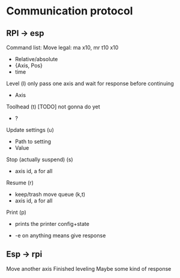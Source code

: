 # Communication protocol

## RPI -> esp

Command list:
Move
legal: ma x10, mr t10 x10

- Relative/absolute
- {Axis, Pos}
- time

Level (l)
only pass one axis and wait for response before continuing

- Axis

Toolhead (t) [TODO] not gonna do yet

- ?

Update settings (u)

- Path to setting
- Value

Stop (actually suspend) (s)

- axis id, a for all

Resume (r)

- keep/trash move queue (k,t)
- axis id, a for all

Print (p)

- prints the printer config+state

- -e on anything means give response

## Esp -> rpi

Move another axis
Finished leveling
Maybe some kind of response

